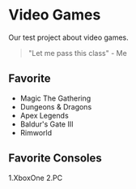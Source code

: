 # Video Games
Our test project about video games. 

> "Let me pass this class" - Me 

## Favorite 
- Magic The Gathering 
- Dungeons & Dragons 
- Apex Legends 
- Baldur's Gate III
- Rimworld

## Favorite Consoles
1.XboxOne
2.PC


